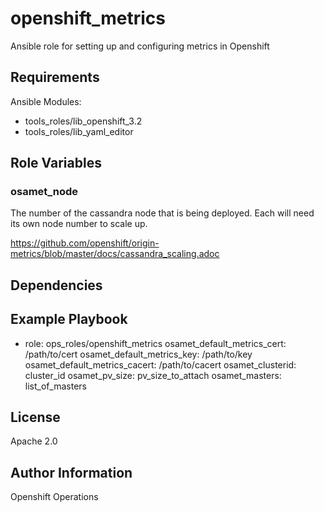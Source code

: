 openshift_metrics
=========

Ansible role for setting up and configuring metrics in Openshift

Requirements
------------

Ansible Modules:

- tools_roles/lib_openshift_3.2
- tools_roles/lib_yaml_editor


Role Variables
--------------

### osamet_node

The number of the cassandra node that is being deployed. Each will need its own
node number to scale up.

https://github.com/openshift/origin-metrics/blob/master/docs/cassandra_scaling.adoc

Dependencies
------------


Example Playbook
----------------
  - role: ops_roles/openshift_metrics
    osamet_default_metrics_cert: /path/to/cert
    osamet_default_metrics_key:  /path/to/key
    osamet_default_metrics_cacert: /path/to/cacert
    osamet_clusterid: cluster_id
    osamet_pv_size: pv_size_to_attach
    osamet_masters: list_of_masters

License
-------

Apache 2.0

Author Information
------------------

Openshift Operations
